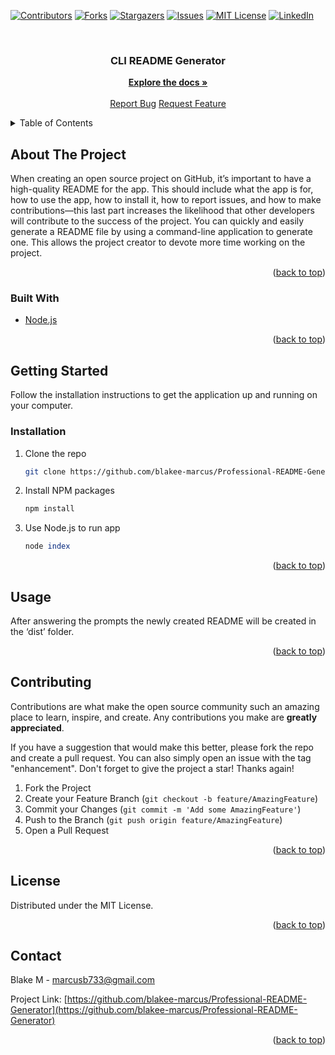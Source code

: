 
[![Contributors][contributors-shield]][contributors-url]
[![Forks][forks-shield]][forks-url]
[![Stargazers][stars-shield]][stars-url]
[![Issues][issues-shield]][issues-url]
[![MIT License][license-shield]][license-url]
[![LinkedIn][linkedin-shield]][linkedin-url]



<!-- PROJECT LOGO -->
<br />
<div align="center">
  
<h3 align="center">CLI README Generator</h3>
    <a href="https://github.com/blakee-marcus/Professional-README-Generator"><strong>Explore the docs »</strong></a>
    <br />
    <br />
    <a href="https://github.com/blakee-marcus/Professional-README-Generator/issues">Report Bug</a>
    <a href="https://github.com/blakee-marcus/Professional-README-Generator/issues">Request Feature</a>
  </p>
</div>



<!-- TABLE OF CONTENTS -->
<details>
  <summary>Table of Contents</summary>
  <ol>
    <li>
      <a href="#about-the-project">About The Project</a>
      <ul>
        <li><a href="#built-with">Built With</a></li>
      </ul>
    </li>
    <li>
      <a href="#getting-started">Getting Started</a>
      <ul>
        <li><a href="#prerequisites">Prerequisites</a></li>
        <li><a href="#installation">Installation</a></li>
      </ul>
    </li>
    <li><a href="#usage">Usage</a></li>
    <li><a href="#roadmap">Roadmap</a></li>
    <li><a href="#contributing">Contributing</a></li>
    <li><a href="#license">License</a></li>
    <li><a href="#contact">Contact</a></li>
    <li><a href="#acknowledgments">Acknowledgments</a></li>
  </ol>
</details>



<!-- ABOUT THE PROJECT -->
## About The Project

When creating an open source project on GitHub, it’s important to have a high-quality README for the app. This should include what the app is for, how to use the app, how to install it, how to report issues, and how to make contributions—this last part increases the likelihood that other developers will contribute to the success of the project.
You can quickly and easily generate a README file by using a command-line application to generate one. This allows the project creator to devote more time working on the project.


<p align="right">(<a href="#top">back to top</a>)</p>



### Built With

* [Node.js](https://nodejs.org/en/)
<p align="right">(<a href="#top">back to top</a>)</p>



<!-- GETTING STARTED -->
## Getting Started

Follow the installation instructions to get the application up and running on your computer.

### Installation

1. Clone the repo
   ```sh
   git clone https://github.com/blakee-marcus/Professional-README-Generator.git
   ```
2. Install NPM packages
   ```sh
   npm install
   ```
3. Use Node.js to run app
   ```hs
   node index
   ```

<p align="right">(<a href="#top">back to top</a>)</p>



<!-- USAGE EXAMPLES -->
## Usage

After answering the prompts the newly created README will be created in the ‘dist’ folder.

<p align="right">(<a href="#top">back to top</a>)</p>



<!-- CONTRIBUTING -->
## Contributing

Contributions are what make the open source community such an amazing place to learn, inspire, and create. Any contributions you make are **greatly appreciated**.

If you have a suggestion that would make this better, please fork the repo and create a pull request. You can also simply open an issue with the tag "enhancement".
Don't forget to give the project a star! Thanks again!

1. Fork the Project
2. Create your Feature Branch (`git checkout -b feature/AmazingFeature`)
3. Commit your Changes (`git commit -m 'Add some AmazingFeature'`)
4. Push to the Branch (`git push origin feature/AmazingFeature`)
5. Open a Pull Request

<p align="right">(<a href="#top">back to top</a>)</p>



<!-- LICENSE -->
## License

Distributed under the MIT License.

<p align="right">(<a href="#top">back to top</a>)</p>



<!-- CONTACT -->
## Contact

Blake M -  marcusb733@gmail.com

Project Link: [https://github.com/blakee-marcus/Professional-README-Generator](https://github.com/blakee-marcus/Professional-README-Generator)

<p align="right">(<a href="#top">back to top</a>)</p>






<!-- MARKDOWN LINKS & IMAGES -->
<!-- https://www.markdownguide.org/basic-syntax/#reference-style-links -->
[contributors-shield]: https://img.shields.io/github/contributors/blakee-marcus/Professional-README-Generator.svg?style=for-the-badge
[contributors-url]: https://github.com/blakee-marcus/Professional-README-Generator/graphs/contributors
[forks-shield]: https://img.shields.io/github/forks/blakee-marcus/Professional-README-Generator.svg?style=for-the-badge
[forks-url]: https://github.com/blakee-marcus/Professional-README-Generator/network/members
[stars-shield]: https://img.shields.io/github/stars/blakee-marcus/Professional-README-Generator.svg?style=for-the-badge
[stars-url]: https://github.com/blakee-marcus/Professional-README-Generator/stargazers
[issues-shield]: https://img.shields.io/github/issues/blakee-marcus/Professional-README-Generator.svg?style=for-the-badge
[issues-url]: https://github.com/blakee-marcus/Professional-README-Generator/issues
[license-shield]: https://img.shields.io/github/license/blakee-marcus/Professional-README-Generator.svg?style=for-the-badge
[license-url]: https://github.com/blakee-marcus/Professional-README-Generator/blob/master/LICENSE.txt
[linkedin-shield]: https://img.shields.io/badge/-LinkedIn-black.svg?style=for-the-badge&logo=linkedin&colorB=555
[linkedin-url]: https://linkedin.com/in/blake-marcus
[product-screenshot]: images/screenshot.png


